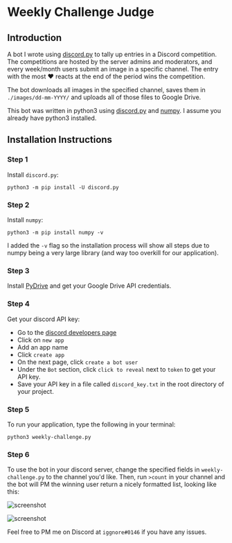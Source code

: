 # Weekly Challenge Judge

## Introduction
A bot I wrote using [discord.py](https://github.com/Rapptz/discord.py) to tally up entries in a Discord competition. The competitions are hosted by the server admins and moderators, and every week/month users submit an image in a specific channel. The entry with the most ❤ reacts at the end of the period wins the competition.

The bot downloads all images in the specified channel, saves them in `./images/dd-mm-YYYY/` and uploads all of those files to Google Drive.

This bot was written in python3 using [discord.py](https://github.com/Rapptz/discord.py) and [numpy](http://www.numpy.org). I assume you already have python3 installed.

## Installation Instructions
### Step 1
Install `discord.py`:

```
python3 -m pip install -U discord.py
```

### Step 2
Install `numpy`:
```
python3 -m pip install numpy -v
```
I added the `-v` flag so the installation process will show all steps due to numpy being a very large library (and way too overkill for our application).

### Step 3
Install [PyDrive](http://pythonhosted.org/PyDrive/quickstart.html) and get your Google Drive API credentials.

### Step 4
Get your discord API key:

- Go to the [discord developers page](https://discordapp.com/developers/applications/me)
- Click on `new app`
- Add an app name
- Click `create app`
- On the next page, click `create a bot user`
- Under the `Bot` section, click `click to reveal` next to `token` to get your API key. 
- Save your API key in a file called `discord_key.txt` in the root directory of your project.

### Step 5
To run your application, type the following in your terminal:
```
python3 weekly-challenge.py
```

### Step 6
To use the bot in your discord server, change the specified fields in `weekly-challenge.py` to the channel you'd like.
Then, run `>count` in your channel and the bot will PM the winning user return a nicely formatted list, looking like this:

![screenshot](https://i.imgur.com/gI0Us1K.png)

![screenshot](https://i.imgur.com/xJG95uA.png)

Feel free to PM me on Discord at `iggnore#0146` if you have any issues.
